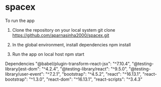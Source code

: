 # spacex
To run the app

1. Clone the repository on your local system
  git clone https://github.com/aparnasinha2000/spacex.git

2. In the global environment, install dependencies
   npm install

3. Run the app on local host
   npm start

 Dependencies 
    "@babel/plugin-transform-react-jsx": "^7.10.4",
    "@testing-library/jest-dom": "^4.2.4",
    "@testing-library/react": "^9.5.0",
    "@testing-library/user-event": "^7.2.1",
    "bootstrap": "^4.5.2",
    "react": "^16.13.1",
    "react-bootstrap": "^1.3.0",
    "react-dom": "^16.13.1",
    "react-scripts": "^3.4.3"
